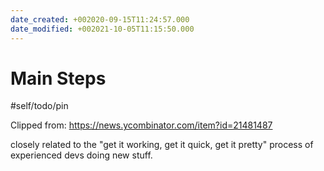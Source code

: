 ```yaml
---
date_created: +002020-09-15T11:24:57.000
date_modified: +002021-10-05T11:15:50.000
---
```


# Main Steps

#self/todo/pin

Clipped from: https://news.ycombinator.com/item?id=21481487

closely related to the "get it working, get it quick, get it pretty" process of experienced devs doing new stuff.
